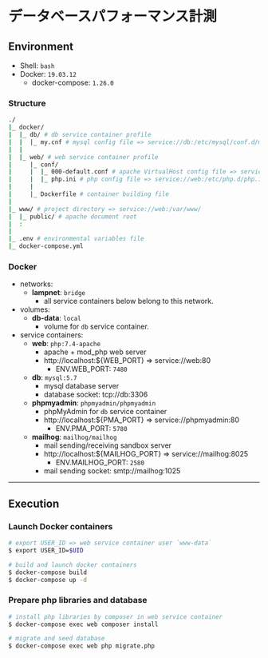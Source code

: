 # データベースパフォーマンス計測

## Environment

- Shell: `bash`
- Docker: `19.03.12`
    - docker-compose: `1.26.0`

### Structure
```bash
./
|_ docker/
|  |_ db/ # db service container profile
|  |  |_ my.cnf # mysql config file => service://db:/etc/mysql/conf.d/my.cnf:ro
|  |
|  |_ web/ # web service container profile
|     |_ conf/
|     |  |_ 000-default.conf # apache VirtualHost config file => service://web:/etc/apache2/sites-available/000-default.conf
|     |  |_ php.ini # php config file => service://web:/etc/php.d/php.ini
|     |
|     |_ Dockerfile # container building file
|
|_ www/ # project directory => service://web:/var/www/
|  |_ public/ # apache document root
|  :
|
|_ .env # environmental variables file
|_ docker-compose.yml
```

### Docker
- networks:
    - **lampnet**: `bridge`
        - all service containers below belong to this network.
- volumes:
    - **db-data**: `local`
        - volume for `db` service container.
- service containers:
    - **web**: `php:7.4-apache`
        - apache + mod_php web server
        - http://localhost:${WEB_PORT} => service://web:80
            - ENV.WEB_PORT: `7480`
    - **db**: `mysql:5.7`
        - mysql database server
        - database socket: tcp://db:3306
    - **phpmyadmin**: `phpmyadmin/phpmyadmin`
        - phpMyAdmin for `db` service container
        - http://localhost:${PMA_PORT} => service://phpmyadmin:80
            - ENV.PMA_PORT: `5780`
    - **mailhog**: `mailhog/mailhog`
        - mail sending/receiving sandbox server
        - http://localhost:${MAILHOG_PORT} => service://mailhog:8025
            - ENV.MAILHOG_PORT: `2580`
        - mail sending socket: smtp://mailhog:1025

***

## Execution

### Launch Docker containers
```bash
# export USER_ID => web service container user `www-data`
$ export USER_ID=$UID

# build and launch docker containers
$ docker-compose build
$ docker-compose up -d
```

### Prepare php libraries and database
```bash
# install php libraries by composer in web service container
$ docker-compose exec web composer install

# migrate and seed database
$ docker-compose exec web php migrate.php
```
